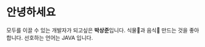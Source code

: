 안녕하세요
=========
모두를 이끌 수 있는 개발자가 되고싶은 **박상준**입니다. 
식물🌱과 음식🥧 만드는 것을 좋아합니다.
선호하는 언어는 JAVA 입니다. 


<!---
Haiol/Haiol is a ✨ special ✨ repository because its `README.md` (this file) appears on your GitHub profile.
You can click the Preview link to take a look at your changes.
--->
